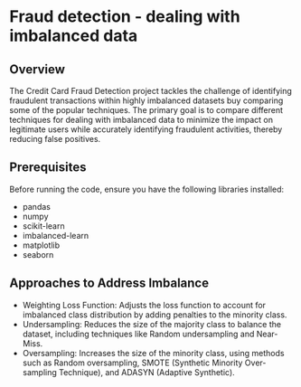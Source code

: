 # Fraud detection - dealing with imbalanced data

## Overview
The Credit Card Fraud Detection project tackles the challenge of identifying fraudulent transactions within highly imbalanced datasets buy comparing some of the popular techniques. The primary goal is to compare different techniques for dealing with imbalanced data to minimize the impact on legitimate users while accurately identifying fraudulent activities, thereby reducing false positives.

## Prerequisites
Before running the code, ensure you have the following libraries installed:

- pandas
- numpy
- scikit-learn
- imbalanced-learn
- matplotlib
- seaborn

## Approaches to Address Imbalance
- Weighting Loss Function: Adjusts the loss function to account for imbalanced class distribution by adding penalties to the minority class.
- Undersampling: Reduces the size of the majority class to balance the dataset, including techniques like Random undersampling and Near-Miss.
- Oversampling: Increases the size of the minority class, using methods such as Random oversampling, SMOTE (Synthetic Minority Over-sampling Technique), and ADASYN (Adaptive Synthetic).
